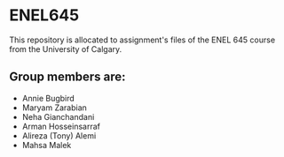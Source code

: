 # ENEL645
This repository is allocated to assignment's files of the ENEL 645 course from the University of Calgary.
## Group members are:
- Annie Bugbird
- Maryam Zarabian
- Neha Gianchandani
- Arman Hosseinsarraf
- Alireza (Tony) Alemi
- Mahsa Malek
